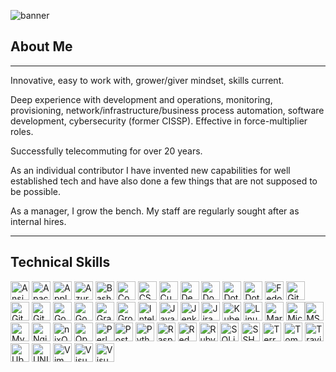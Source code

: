 ![banner](./assets/GitHubBanner.gif)

## About Me

------

Innovative, easy to work with, grower/giver mindset, skills current.

Deep experience with development and operations, monitoring, provisioning, network/infrastructure/business process automation, software development, cybersecurity (former CISSP). Effective in force-multiplier roles.

Successfully telecommuting for over 20 years.

As an individual contributor I have invented new capabilities for well established tech and have also done a few things that are not supposed to be possible.

As a manager, I grow the bench. My staff are regularly sought after as internal hires.

------

## Technical Skills

<img src="https://devicon-website.vercel.app/api/ansible/original.svg" height="30" alt="Ansible"  /> <img src="https://devicon-website.vercel.app/api/apache/original.svg" height="30" alt="Apache"  /> <img src="https://devicon-website.vercel.app/api/apple/original.svg" height="30" alt="Apple"  /> <img src="https://devicon-website.vercel.app/api/azure/original.svg" height="30" alt="Azure"  /> <img src="https://devicon-website.vercel.app/api/bash/original.svg" height="30" alt="Bash"  /> <img src="https://devicon-website.vercel.app/api/confluence/original.svg" height="30" alt="Confluence"  /> <img src="https://devicon-website.vercel.app/api/csharp/original.svg" height="30" alt="CSharp"  /> <img src="https://devicon-website.vercel.app/api/cucumber/plain.svg" height="30" alt="Cucumber"  /> <img src="https://devicon-website.vercel.app/api/debian/original.svg" height="30" alt="Debian"  /> <img src="https://devicon-website.vercel.app/api/docker/original.svg" height="30" alt="Docker"  /> <img src="https://devicon-website.vercel.app/api/dot-net/original.svg" height="30" alt="DotNet"  /> <img src="https://devicon-website.vercel.app/api/dotnetcore/original.svg" height="30" alt="DotNet Core"  /> <img src="https://devicon-website.vercel.app/api/fedora/original.svg" height="30" alt="Fedora"  /> <img src="https://devicon-website.vercel.app/api/git/original.svg" height="30" alt="Git"  /> <img src="https://devicon-website.vercel.app/api/github/original.svg" height="30" alt="GitHub"  /> <img src="https://devicon-website.vercel.app/api/gitlab/original.svg" height="30" alt="GitLab"  /> <img src="https://devicon-website.vercel.app/api/go/original.svg" height="30" alt="Go"  /> <img src="https://devicon-website.vercel.app/api/googlecloud/original.svg" height="30" alt="Google Cloud"  /> <img src="https://devicon-website.vercel.app/api/gradle/plain.svg" height="30" alt="Gradle"  /> <img src="https://devicon-website.vercel.app/api/groovy/original.svg" height="30" alt="Groovy"  /> <img src="https://devicon-website.vercel.app/api/intellij/original.svg" height="30" alt="IntelliJ"  /> <img src="https://devicon-website.vercel.app/api/java/original.svg" height="30" alt="Java"  /> <img src="https://devicon-website.vercel.app/api/jenkins/original.svg" height="30" alt="Jenkins"  /> <img src="https://devicon-website.vercel.app/api/jira/original.svg" height="30" alt="Jira"  /> <img src="https://devicon-website.vercel.app/api/kubernetes/plain.svg" height="30" alt="Kubernetes"  /> <img src="https://devicon-website.vercel.app/api/linux/original.svg" height="30" alt="Linux"  /> <img src="https://devicon-website.vercel.app/api/markdown/original.svg" height="30" alt="Markdown"  /> <img src="https://devicon-website.vercel.app/api/microsoftsqlserver/plain.svg" height="30" alt="Microsoft SQL Server"  /><img src="https://devicon-website.vercel.app/api/msdos/original.svg" height="30" alt="MS DOS"  /> <img src="https://devicon-website.vercel.app/api/mysql/original-wordmark.svg" height="30" alt="MySQL"  /> <img src="https://devicon-website.vercel.app/api/nginx/original.svg" height="30" alt="Nginx"  /> <img src="https://devicon-website.vercel.app/api/nixos/original.svg" height="30" alt="nixOS"  /> <img src="https://devicon-website.vercel.app/api/opensuse/original.svg" height="30" alt="OpenSUSE"  /> <img src="https://devicon-website.vercel.app/api/perl/original.svg" height="30" alt="Perl"  /><img src="https://devicon-website.vercel.app/api/postgresql/original.svg" height="30" alt="PostgreSQL"  /> <img src="https://devicon-website.vercel.app/api/python/original.svg" height="30" alt="Python"  /> <img src="https://devicon-website.vercel.app/api/raspberrypi/original.svg" height="30" alt="Raspberry Pi"  /> <img src="https://devicon-website.vercel.app/api/redhat/original.svg" height="30" alt="RedHat Enterprise Linux"  /> <img src="https://devicon-website.vercel.app/api/ruby/original.svg" height="30" alt="Ruby"  /> <img src="https://devicon-website.vercel.app/api/sqlite/original.svg" height="30" alt="SQLite"  /> <img src="https://devicon-website.vercel.app/api/ssh/original.svg" height="30" alt="SSH"  /> <img src="https://devicon-website.vercel.app/api/terraform/original.svg" height="30" alt="Terraform"  /> <img src="https://devicon-website.vercel.app/api/tomcat/original.svg" height="30" alt="Tomcat"  /> <img src="https://devicon-website.vercel.app/api/travis/plain.svg" height="30" alt="Travis"  /> <img src="https://devicon-website.vercel.app/api/ubuntu/plain.svg" height="30" alt="Ubuntu"  /> <img src="https://devicon-website.vercel.app/api/unix/original.svg" height="30" alt="UNIX"  /> <img src="https://devicon-website.vercel.app/api/vim/original.svg" height="30" alt="Vim"  /> <img src="https://devicon-website.vercel.app/api/visualstudio/plain.svg" height="30" alt="Visual Studio"  /> <img src="https://devicon-website.vercel.app/api/vscode/original.svg" height="30" alt="Visual Studio Code"  /> 

